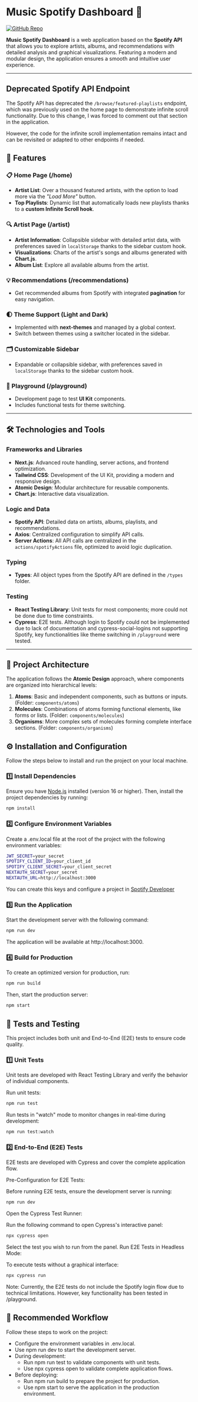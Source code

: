 # Music Spotify Dashboard 🎵

[![GitHub Repo](https://img.shields.io/badge/github-repo-181717?style=flat-square&logo=github)](https://github.com/siiween/music_spotify_dashboard)

**Music Spotify Dashboard** is a web application based on the **Spotify API** that allows you to explore artists, albums, and recommendations with detailed analysis and graphical visualizations. Featuring a modern and modular design, the application ensures a smooth and intuitive user experience.

---



## Deprecated Spotify API Endpoint

The Spotify API has deprecated the `/browse/featured-playlists` endpoint, which was previously used on the home page to demonstrate infinite scroll functionality. Due to this change, I was forced to comment out that section in the application. 

However, the code for the infinite scroll implementation remains intact and can be revisited or adapted to other endpoints if needed.



## 🌟 Features

### 📋 Home Page (/home)

- **Artist List**: Over a thousand featured artists, with the option to load more via the _"Load More"_ button.
- **Top Playlists**: Dynamic list that automatically loads new playlists thanks to a **custom Infinite Scroll hook**.

### 🔍 Artist Page (/artist)

- **Artist Information**: Collapsible sidebar with detailed artist data, with preferences saved in `localStorage` thanks to the sidebar custom hook.
- **Visualizations**: Charts of the artist's songs and albums generated with **Chart.js**.
- **Album List**: Explore all available albums from the artist.

### 💡 Recommendations (/recommendations)

- Get recommended albums from Spotify with integrated **pagination** for easy navigation.

### 🌓 Theme Support (Light and Dark)

- Implemented with **next-themes** and managed by a global context.
- Switch between themes using a switcher located in the sidebar.

### 🗂 Customizable Sidebar

- Expandable or collapsible sidebar, with preferences saved in `localStorage` thanks to the sidebar custom hook.

### 🧩 Playground (/playground)

- Development page to test **UI Kit** components.
- Includes functional tests for theme switching.

---

## 🛠️ Technologies and Tools

### Frameworks and Libraries

- **Next.js**: Advanced route handling, server actions, and frontend optimization.
- **Tailwind CSS**: Development of the UI Kit, providing a modern and responsive design.
- **Atomic Design**: Modular architecture for reusable components.
- **Chart.js**: Interactive data visualization.

### Logic and Data

- **Spotify API**: Detailed data on artists, albums, playlists, and recommendations.
- **Axios**: Centralized configuration to simplify API calls.
- **Server Actions**: All API calls are centralized in the `actions/spotifyActions` file, optimized to avoid logic duplication.

### Typing

- **Types**: All object types from the Spotify API are defined in the `/types` folder.

### Testing

- **React Testing Library**: Unit tests for most components; more could not be done due to time constraints.
- **Cypress**: E2E tests. Although login to Spotify could not be implemented due to lack of documentation and cypress-social-logins not supporting Spotify, key functionalities like theme switching in `/playground` were tested.

---

## 📂 Project Architecture

The application follows the **Atomic Design** approach, where components are organized into hierarchical levels:

1. **Atoms**: Basic and independent components, such as buttons or inputs. (Folder: `components/atoms`)
2. **Molecules**: Combinations of atoms forming functional elements, like forms or lists. (Folder: `components/molecules`)
3. **Organisms**: More complex sets of molecules forming complete interface sections. (Folder: `components/organisms`)


## ⚙️ Installation and Configuration

Follow the steps below to install and run the project on your local machine.

### 1️⃣ Install Dependencies

Ensure you have [Node.js](https://nodejs.org/) installed (version 16 or higher). Then, install the project dependencies by running:

```bash
npm install
```

### 2️⃣ Configure Environment Variables

Create a .env.local file at the root of the project with the following environment variables:

```bash
JWT_SECRET=your_secret
SPOTIFY_CLIENT_ID=your_client_id
SPOTIFY_CLIENT_SECRET=your_client_secret
NEXTAUTH_SECRET=your_secret
NEXTAUTH_URL=http://localhost:3000
```

You can create this keys and configure a project in [Spotify Developer](https://developer.spotify.com/)

### 3️⃣ Run the Application

Start the development server with the following command:

```bash
npm run dev
```
The application will be available at http://localhost:3000.

### 4️⃣ Build for Production

To create an optimized version for production, run:

```bash
npm run build
```

Then, start the production server:

```bash
npm start
```

## 🧪 Tests and Testing

This project includes both unit and End-to-End (E2E) tests to ensure code quality.

### 1️⃣ Unit Tests

Unit tests are developed with React Testing Library and verify the behavior of individual components.

Run unit tests:

```bash
npm run test
```

Run tests in "watch" mode to monitor changes in real-time during development:

```bash
npm run test:watch
```

### 2️⃣ End-to-End (E2E) Tests

E2E tests are developed with Cypress and cover the complete application flow.

Pre-Configuration for E2E Tests:

Before running E2E tests, ensure the development server is running:

```bash
npm run dev
```

Open the Cypress Test Runner:

Run the following command to open Cypress's interactive panel:

```bash
npx cypress open
```

Select the test you wish to run from the panel.
Run E2E Tests in Headless Mode:

To execute tests without a graphical interface:

```bash
npx cypress run
```

Note: Currently, the E2E tests do not include the Spotify login flow due to technical limitations. However, key functionality has been tested in /playground.



## 🚀 Recommended Workflow

Follow these steps to work on the project:

- Configure the environment variables in .env.local.
- Use npm run dev to start the development server.
- During development:
    - Run npm run test to validate components with unit tests.
    - Use npx cypress open to validate complete application flows.
- Before deploying:
    - Run npm run build to prepare the project for production.
    - Use npm start to serve the application in the production environment.